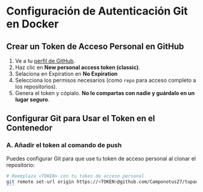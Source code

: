 # Configuración de Autenticación Git en Docker

## Crear un Token de Acceso Personal en GitHub

1. Ve a tu [perfil de GitHub](https://github.com/settings/tokens).
2. Haz clic en **New personal access token (classic)**.
3. Selaciona en Expiration en **No Expiration**
4. Selecciona los permisos necesarios (como `repo` para acceso completo a los repositorios).
5. Genera el token y cópialo. **No lo compartas con nadie y guárdalo en un lugar seguro**.

## Configurar Git para Usar el Token en el Contenedor

### A. Añadir el token al comando de push

Puedes configurar Git para que use tu token de acceso personal al clonar el repositorio:

```bash
# Reemplaza <TOKEN> con tu token de acceso personal
git remote set-url origin https://<TOKEN>@github.com/Camponotus27/tupausanecesaria.git
´´´